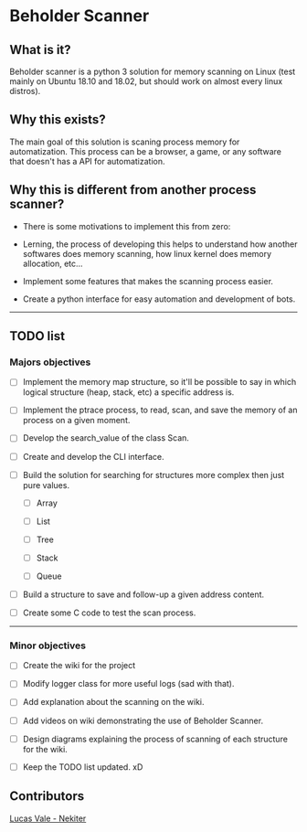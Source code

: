 # Beholder Scanner

## What is it?

Beholder scanner is a python 3 solution for memory scanning on Linux (test mainly on Ubuntu 18.10 and 18.02, but should work on almost every linux distros). 

## Why this exists?

The main goal of this solution is scaning process memory for automatization. This process can be a browser, a game, or any software that doesn't has a API for automatization.

## Why this is different from another process scanner?

- There is some motivations to implement this from zero:

- Lerning, the process of developing this helps to understand how another softwares does memory scanning, how linux kernel does memory allocation, etc...

- Implement some features that makes the scanning process easier.

- Create a python interface for easy automation and development of bots.

---
## TODO list


### Majors objectives

- [ ] Implement the memory map structure, so it'll be possible to say in which logical structure (heap, stack, etc) a specific address is.

- [ ] Implement the ptrace process, to read, scan, and save the memory of an process on a given moment.

- [ ] Develop the search_value of the class Scan.

- [ ] Create and develop the CLI interface.

- [ ] Build the solution for searching for structures more complex then just pure values.

  - [ ] Array  

  - [ ] List

  - [ ] Tree

  - [ ] Stack

  - [ ] Queue

- [ ] Build a structure to save and follow-up a given address content.

- [ ] Create some C code to test the scan process.
---

### Minor objectives

- [ ] Create the wiki for the project

- [ ] Modify logger class for more useful logs (sad with that).

- [ ] Add explanation about the scanning on the wiki.

- [ ] Add videos on wiki demonstrating the use of Beholder Scanner.

- [ ] Design diagrams explaining the process of scanning of each structure for the wiki.

- [ ] Keep the TODO list updated. xD

## Contributors

[Lucas Vale - Nekiter](https://stackoverflow.com/users/9380597/lucas-ara%c3%bajo)